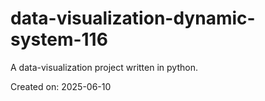 # data-visualization-dynamic-system-116

A data-visualization project written in python.

Created on: 2025-06-10
